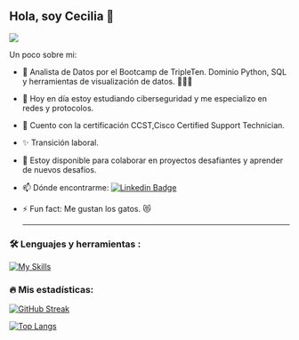 ## Hola, soy Cecilia 👋

![](https://komarev.com/ghpvc/?username=CECILIAM14&color=blueviolet&style=flat-square)

<!--
**CECILIAM14/CECILIAM14** is a ✨ _special_ ✨ repository because its `README.md` (this file) appears on your GitHub profile. -->

Un poco sobre mi:

- 🔭 Analista de Datos por el Bootcamp de TripleTen. Dominio Python, SQL y herramientas de visualización de datos. 👩🏻‍💻
- 🌱 Hoy en día estoy estudiando ciberseguridad y me especializo en redes y protocolos.
- 🎈 Cuento con la certificación CCST,Cisco Certified Support Technician.
- ✨ Transición laboral. 
- 👯 Estoy disponible para colaborar en proyectos desafiantes y aprender de nuevos desafíos.
- 📫 Dónde encontrarme: [![Linkedin Badge](https://img.shields.io/badge/-Cecilia-blue?style=flat&logo=Linkedin&logoColor=white)](https://www.linkedin.com/in/cecilia-moyaho/)
- ⚡ Fun fact: Me gustan los gatos. 😻

  ---

### :hammer_and_wrench: Lenguajes y herramientas :
<div id="header" align="left">

   [![My Skills](https://skillicons.dev/icons?i=py,discord,github,gmail,powershell,vscode,windows,html,anaconda)](https://skillicons.dev)

</div>

### :fire: Mis estadísticas:
[![GitHub Streak](http://github-readme-streak-stats.herokuapp.com?user=CECILIAM14&theme=dark&background=000000)](https://git.io/streak-stats)

[![Top Langs](https://github-readme-stats.vercel.app/api/top-langs/?username=CECILIAM14&layout=compact&theme=vision-friendly-dark)](https://github.com/anuraghazra/github-readme-stats)
